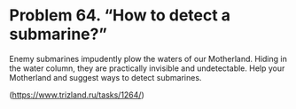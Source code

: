 # Problem 64. “How to detect a submarine?”

Enemy submarines impudently plow the waters of our Motherland. Hiding in the water column, they are practically invisible and undetectable. Help your Motherland and suggest ways to detect submarines.

(https://www.trizland.ru/tasks/1264/)